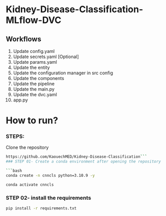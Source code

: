 # Kidney-Disease-Classification-MLflow-DVC


## Workflows

1. Update config.yaml
2. Update secrets.yaml [Optional]
3. Update params.yaml
4. Update the entity
5. Update the configuration manager in src config
6. Update the components
7. Update the pipeline 
8. Update the main.py
9. Update the dvc.yaml
10. app.py

# How to run?
### STEPS:

Clone the repository

```bash
https://github.com/KaouechMED/Kidney-Disease-Classification```
### STEP 01- Create a conda environment after opening the repository

```bash
conda create -n cnncls python=3.10.9 -y
```

```bash
conda activate cnncls
```


### STEP 02- install the requirements
```bash
pip install -r requirements.txt